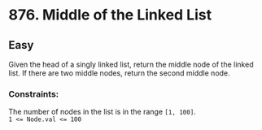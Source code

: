 # 876. Middle of the Linked List

## Easy

Given the head of a singly linked list, return the middle node of the linked list. If there are two middle nodes, return
the second middle node.


### Constraints:

The number of nodes in the list is in the range `[1, 100]`.  
`1 <= Node.val <= 100`  